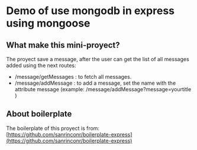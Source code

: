 # Demo of use mongodb in express using mongoose

## What make this mini-proyect?
The proyect save a message, after the user can get the list of all messages added using the next routes:

- /message/getMessages : to fetch all messages.
- /message/addMessage  : to add a message, set the name with the attribute message (example: /message/addMessage?message=yourtitle )

## About boilerplate
The boilerplate of this proyect is from: [https://github.com/sanrinconr/boilerplate-express](https://github.com/sanrinconr/boilerplate-express)